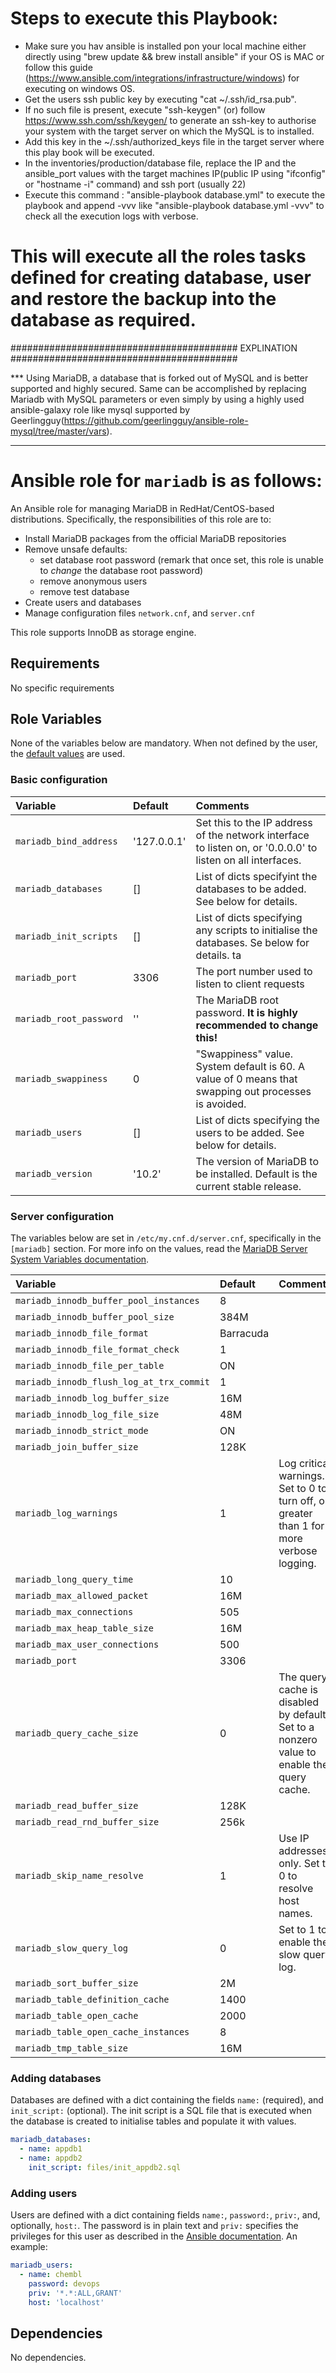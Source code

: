 # Steps to execute this Playbook:

- Make sure you hav ansible is installed pon your local machine either directly using "brew update && brew install ansible" if your OS is MAC or follow this guide (https://www.ansible.com/integrations/infrastructure/windows) for executing on windows OS.
- Get the users ssh public key by executing "cat ~/.ssh/id_rsa.pub".
- If no such file is present, execute "ssh-keygen" (or) follow https://www.ssh.com/ssh/keygen/ to generate an ssh-key to authorise your system with the target server on which the MySQL is to installed.
- Add this key in the ~/.ssh/authorized_keys file in the target server where this play book will be executed.
- In the inventories/production/database file, replace the IP and the ansible_port values with the target machines IP(public IP using "ifconfig" or "hostname -i" command) and ssh port (usually 22)
- Execute this command : "ansible-playbook database.yml" to execute the playbook and append -vvv like "ansible-playbook database.yml -vvv" to check all the execution logs with verbose.


# This will execute all the roles tasks defined for creating database, user and restore the backup into the database as required.

######################################### EXPLINATION #########################################

*** Using MariaDB, a database that is forked out of MySQL and is better supported and highly secured. Same can be accomplished by replacing Mariadb with MySQL parameters or even simply by using a highly used ansible-galaxy role like mysql supported by Geerlingguy(https://github.com/geerlingguy/ansible-role-mysql/tree/master/vars).
***

# Ansible role for `mariadb` is as follows:

An Ansible role for managing MariaDB in RedHat/CentOS-based distributions. Specifically, the responsibilities of this role are to:

- Install MariaDB packages from the official MariaDB repositories
- Remove unsafe defaults:
    - set database root password (remark that once set, this role is unable to *change* the database root password)
    - remove anonymous users
    - remove test database
- Create users and databases
- Manage configuration files `network.cnf`, and `server.cnf`

This role supports InnoDB as storage engine.

## Requirements

No specific requirements

## Role Variables

None of the variables below are mandatory. When not defined by the user, the [default values](defaults/main.yml) are used.

### Basic configuration

| Variable                | Default     | Comments                                                                                                    |
|:------------------------|:------------|:------------------------------------------------------------------------------------------------------------|
| `mariadb_bind_address`  | '127.0.0.1' | Set this to the IP address of the network interface to listen on, or '0.0.0.0' to listen on all interfaces. |
| `mariadb_databases`     | []          | List of dicts specifyint the databases to be added. See below for details.                                  |
| `mariadb_init_scripts`  | []          | List of dicts specifying any scripts to initialise the databases. Se below for details. ta                  |
| `mariadb_port`          | 3306        | The port number used to listen to client requests                                                           |
| `mariadb_root_password` | ''          | The MariaDB root password. **It is highly recommended to change this!**                                     |
| `mariadb_swappiness`    | 0           | "Swappiness" value. System default is 60. A value of 0 means that swapping out processes is avoided.        |
| `mariadb_users`         | []          | List of dicts specifying the users to be added. See below for details.                                      |
| `mariadb_version`       | '10.2'      | The version of MariaDB to be installed. Default is the current stable release.                              |

### Server configuration

The variables below are set in `/etc/my.cnf.d/server.cnf`, specifically in the `[mariadb]` section. For more info on the values, read the [MariaDB Server System Variables documentation](https://mariadb.com/kb/en/mariadb/server-system-variables/).

| Variable                                 | Default   | Comments                                                                                  |
|:-----------------------------------------|:----------|:------------------------------------------------------------------------------------------|
| `mariadb_innodb_buffer_pool_instances`   | 8         |                                                                                           |
| `mariadb_innodb_buffer_pool_size`        | 384M      |                                                                                           |
| `mariadb_innodb_file_format`             | Barracuda |                                                                                           |
| `mariadb_innodb_file_format_check`       | 1         |                                                                                           |
| `mariadb_innodb_file_per_table`          | ON        |                                                                                           |
| `mariadb_innodb_flush_log_at_trx_commit` | 1         |                                                                                           |
| `mariadb_innodb_log_buffer_size`         | 16M       |                                                                                           |
| `mariadb_innodb_log_file_size`           | 48M       |                                                                                           |
| `mariadb_innodb_strict_mode`             | ON        |                                                                                           |
| `mariadb_join_buffer_size`               | 128K      |                                                                                           |
| `mariadb_log_warnings`                   | 1         | Log critical warnings. Set to 0 to turn off, or greater than 1 for more verbose logging.  |
| `mariadb_long_query_time`                | 10        |                                                                                           |
| `mariadb_max_allowed_packet`             | 16M       |                                                                                           |
| `mariadb_max_connections`                | 505       |                                                                                           |
| `mariadb_max_heap_table_size`            | 16M       |                                                                                           |
| `mariadb_max_user_connections`           | 500       |                                                                                           |
| `mariadb_port`                           | 3306      |                                                                                           |
| `mariadb_query_cache_size`               | 0         | The query cache is disabled by default. Set to a nonzero value to enable the query cache. |
| `mariadb_read_buffer_size`               | 128K      |                                                                                           |
| `mariadb_read_rnd_buffer_size`           | 256k      |                                                                                           |
| `mariadb_skip_name_resolve`              | 1         | Use IP addresses only. Set to 0 to resolve host names.                                    |
| `mariadb_slow_query_log`                 | 0         | Set to 1 to enable the slow query log.                                                    |
| `mariadb_sort_buffer_size`               | 2M        |                                                                                           |
| `mariadb_table_definition_cache`         | 1400      |                                                                                           |
| `mariadb_table_open_cache`               | 2000      |                                                                                           |
| `mariadb_table_open_cache_instances`     | 8         |                                                                                           |
| `mariadb_tmp_table_size`                 | 16M       |                                                                                           |

### Adding databases

Databases are defined with a dict containing the fields `name:` (required), and `init_script:` (optional). The init script is a SQL file that is executed when the database is created to initialise tables and populate it with values.

```Yaml
mariadb_databases:
  - name: appdb1
  - name: appdb2
    init_script: files/init_appdb2.sql
```

### Adding users

Users are defined with a dict containing fields `name:`, `password:`, `priv:`, and, optionally, `host:`. The password is in plain text and `priv:` specifies the privileges for this user as described in the [Ansible documentation](http://docs.ansible.com/mysql_user_module.html). An example:

```Yaml
mariadb_users:
  - name: chembl
    password: devops
    priv: '*.*:ALL,GRANT'
    host: 'localhost'
```

## Dependencies

No dependencies.
